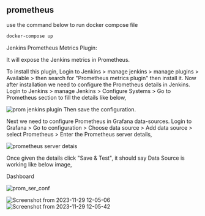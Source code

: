 ## prometheus
use the command below to run docker compose file
```bash
docker-compose up
```

Jenkins Prometheus Metrics Plugin:

It will expose the Jenkins metrics in Prometheus.

To install this plugin,
Login to Jenkins > manage jenkins > manage plugins >  Available > then search for "Prometheus metrics plugin"  then install it.
Now after installation we need to configure the Prometheus details in Jenkins.
Login to Jenkins > manage Jenkins > Configure Systems > Go to Prometheus section to fill the details like below,

![prom jenkins plugin](https://github.com/xxSURIxx/prometheus/assets/143709408/b7840cd0-fca8-4408-a245-e0059acf4ba7)
Then save the configuration.


Next we need to configure Prometheus in Grafana data-sources.
Login to Grafana > Go to configuration > Choose data source > Add data source > select Prometheus > Enter the Prometheus server details,

![prometheus server detais](https://github.com/xxSURIxx/prometheus/assets/143709408/0304befd-6379-415e-bc70-b647409fd340)

Once given the details click "Save & Test", it should say Data Source is working like below image,

Dashboard

![prom_ser_conf](https://github.com/xxSURIxx/prometheus/assets/143709408/e2721cef-d441-4be2-8637-01227b6a9735)

![Screenshot from 2023-11-29 12-05-06](https://github.com/xxSURIxx/prometheus/assets/143709408/60fc382e-d5cf-4166-adee-e9a4aee74fbd)
![Screenshot from 2023-11-29 12-05-42](https://github.com/xxSURIxx/prometheus/assets/143709408/fd558bff-8749-433b-9685-b9f684456f7b)

